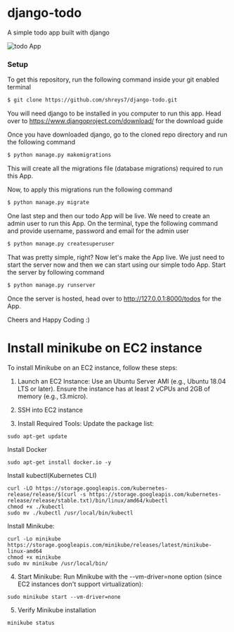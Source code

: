 # django-todo
A simple todo app built with django

![todo App](https://raw.githubusercontent.com/shreys7/django-todo/develop/staticfiles/todoApp.png)
### Setup
To get this repository, run the following command inside your git enabled terminal
```bash
$ git clone https://github.com/shreys7/django-todo.git
```
You will need django to be installed in you computer to run this app. Head over to https://www.djangoproject.com/download/ for the download guide

Once you have downloaded django, go to the cloned repo directory and run the following command

```bash
$ python manage.py makemigrations
```

This will create all the migrations file (database migrations) required to run this App.

Now, to apply this migrations run the following command
```bash
$ python manage.py migrate
```

One last step and then our todo App will be live. We need to create an admin user to run this App. On the terminal, type the following command and provide username, password and email for the admin user
```bash
$ python manage.py createsuperuser
```

That was pretty simple, right? Now let's make the App live. We just need to start the server now and then we can start using our simple todo App. Start the server by following command

```bash
$ python manage.py runserver
```

Once the server is hosted, head over to http://127.0.0.1:8000/todos for the App.

Cheers and Happy Coding :)

# Install minikube on EC2 instance
To install Minikube on an EC2 instance, follow these steps:

1) Launch an EC2 Instance:
     Use an Ubuntu Server AMI (e.g., Ubuntu 18.04 LTS or later).
     Ensure the instance has at least 2 vCPUs and 2GB of memory (e.g., t3.micro).

3) SSH into EC2 instance
4) Install Required Tools:
  Update the package list:
  ```
  sudo apt-get update
  ```

Install Docker
  ```
  sudo apt-get install docker.io -y
  ```

Install kubectl(Kubernetes CLI)
  ```
  curl -LO https://storage.googleapis.com/kubernetes-release/release/$(curl -s https://storage.googleapis.com/kubernetes-release/release/stable.txt)/bin/linux/amd64/kubectl
  chmod +x ./kubectl
  sudo mv ./kubectl /usr/local/bin/kubectl
  ```

Install Minikube:
  ```
  curl -Lo minikube https://storage.googleapis.com/minikube/releases/latest/minikube-linux-amd64
  chmod +x minikube
  sudo mv minikube /usr/local/bin/
  ```

4) Start Minikube:
  Run Minikube with the --vm-driver=none option (since EC2 instances don't support virtualization):
  
  ```
  sudo minikube start --vm-driver=none
  ```

5) Verify Minikube installation
  ```
  minikube status
  ```
